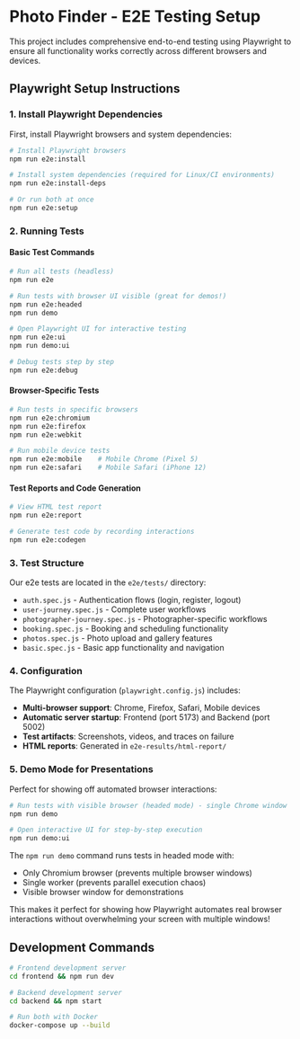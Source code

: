 # Photo Finder - E2E Testing Setup

This project includes comprehensive end-to-end testing using Playwright to ensure all functionality works correctly across different browsers and devices.

## Playwright Setup Instructions

### 1. Install Playwright Dependencies

First, install Playwright browsers and system dependencies:

```bash
# Install Playwright browsers
npm run e2e:install

# Install system dependencies (required for Linux/CI environments)
npm run e2e:install-deps

# Or run both at once
npm run e2e:setup
```

### 2. Running Tests

#### Basic Test Commands
```bash
# Run all tests (headless)
npm run e2e

# Run tests with browser UI visible (great for demos!)
npm run e2e:headed
npm run demo

# Open Playwright UI for interactive testing
npm run e2e:ui
npm run demo:ui

# Debug tests step by step
npm run e2e:debug
```

#### Browser-Specific Tests
```bash
# Run tests in specific browsers
npm run e2e:chromium
npm run e2e:firefox
npm run e2e:webkit

# Run mobile device tests
npm run e2e:mobile    # Mobile Chrome (Pixel 5)
npm run e2e:safari    # Mobile Safari (iPhone 12)
```

#### Test Reports and Code Generation
```bash
# View HTML test report
npm run e2e:report

# Generate test code by recording interactions
npm run e2e:codegen
```

### 3. Test Structure

Our e2e tests are located in the `e2e/tests/` directory:

- `auth.spec.js` - Authentication flows (login, register, logout)
- `user-journey.spec.js` - Complete user workflows
- `photographer-journey.spec.js` - Photographer-specific workflows
- `booking.spec.js` - Booking and scheduling functionality
- `photos.spec.js` - Photo upload and gallery features
- `basic.spec.js` - Basic app functionality and navigation

### 4. Configuration

The Playwright configuration (`playwright.config.js`) includes:

- **Multi-browser support**: Chrome, Firefox, Safari, Mobile devices
- **Automatic server startup**: Frontend (port 5173) and Backend (port 5002)
- **Test artifacts**: Screenshots, videos, and traces on failure
- **HTML reports**: Generated in `e2e-results/html-report/`

### 5. Demo Mode for Presentations

Perfect for showing off automated browser interactions:

```bash
# Run tests with visible browser (headed mode) - single Chrome window
npm run demo

# Open interactive UI for step-by-step execution
npm run demo:ui
```

The `npm run demo` command runs tests in headed mode with:
- Only Chromium browser (prevents multiple browser windows)
- Single worker (prevents parallel execution chaos)
- Visible browser window for demonstrations

This makes it perfect for showing how Playwright automates real browser interactions without overwhelming your screen with multiple windows!

## Development Commands

```bash
# Frontend development server
cd frontend && npm run dev

# Backend development server
cd backend && npm start

# Run both with Docker
docker-compose up --build
```